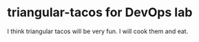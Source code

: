 # triangular-tacos for DevOps lab
I think triangular tacos will be very fun.
I will cook them and eat.
